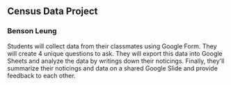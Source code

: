 ## Census Data Project
### Benson Leung

Students will collect data from their classmates using Google Form.  They will create 4 unique questions to ask. They will export this data into Google Sheets and analyze the data by writings down their noticings. Finally, they'll summarize their noticings and data on a shared Google Slide and provide feedback to each other.

